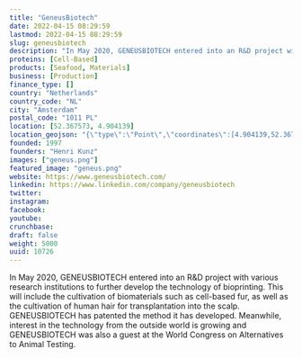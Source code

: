 ```yaml
---
title: "GeneusBiotech"
date: 2022-04-15 08:29:59
lastmod: 2022-04-15 08:29:59
slug: geneusbiotech
description: "In May 2020, GENEUSBIOTECH entered into an R&D project with various research institutions to further develop the technology of bioprinting. This will include the cultivation of biomaterials such as cell-based fur, as well as the cultivation of human hair for transplantation into the scalp. GENEUSBIOTECH has patented the method it has developed. Meanwhile, interest in the technology from the outside world is growing and GENEUSBIOTECH was also a guest at the World Congress on Alternatives to Animal Testing."
proteins: [Cell-Based]
products: [Seafood, Materials]
business: [Production]
finance_type: []
country: "Netherlands"
country_code: "NL"
city: "Amsterdam"
postal_code: "1011 PL"
location: [52.367573, 4.904139]
location_geojson: "{\"type\":\"Point\",\"coordinates\":[4.904139,52.367573]}"
founded: 1997
founders: "Henri Kunz"
images: ["geneus.png"]
featured_image: "geneus.png"
website: https://www.geneusbiotech.com/
linkedin: https://www.linkedin.com/company/geneusbiotech
twitter: 
instagram: 
facebook: 
youtube: 
crunchbase: 
draft: false
weight: 5000
uuid: 10726
---
```

In May 2020, GENEUSBIOTECH entered into an R&D project with various research institutions to further develop the technology of bioprinting. This will include the cultivation of biomaterials such as cell-based fur, as well as the cultivation of human hair for transplantation into the scalp. GENEUSBIOTECH has patented the method it has developed. Meanwhile, interest in the technology from the outside world is growing and GENEUSBIOTECH was also a guest at the World Congress on Alternatives to Animal Testing.
